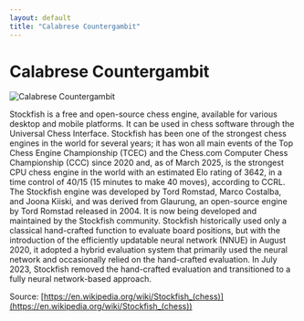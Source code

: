 ```yaml
---
layout: default
title: "Calabrese Countergambit"
---
```


# Calabrese Countergambit

![Calabrese Countergambit](https://www.thechesswebsite.com/wp-content/uploads/2015/08/the-calabrese-countergambit.jpg)

Stockfish is a free and open-source chess engine, available for various desktop and mobile platforms. It can be used in chess software through the Universal Chess Interface.
Stockfish has been one of the strongest chess engines in the world for several years; it has won all main events of the Top Chess Engine Championship (TCEC) and the Chess.com Computer Chess Championship (CCC) since 2020 and, as of March 2025, is the strongest CPU chess engine in the world with an estimated Elo rating of 3642, in a time control of 40/15 (15 minutes to make 40 moves), according to CCRL. 
The Stockfish engine was developed by Tord Romstad, Marco Costalba, and Joona Kiiski, and was derived from Glaurung, an open-source engine by Tord Romstad released in 2004. It is now being developed and maintained by the Stockfish community.
Stockfish historically used only a classical hand-crafted function to evaluate board positions, but with the introduction of the efficiently updatable neural network (NNUE) in August 2020, it adopted a hybrid evaluation system that primarily used the neural network and occasionally relied on the hand-crafted evaluation. In July 2023, Stockfish removed the hand-crafted evaluation and transitioned to a fully neural network-based approach.

Source: [https://en.wikipedia.org/wiki/Stockfish_(chess)](https://en.wikipedia.org/wiki/Stockfish_(chess))
